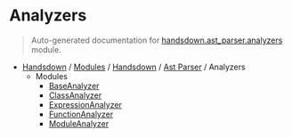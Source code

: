 # Analyzers

> Auto-generated documentation for [handsdown.ast_parser.analyzers](https://github.com/vemel/handsdown/blob/master/handsdown/ast_parser/analyzers/__init__.py) module.

- [Handsdown](../../../README.md#-handsdown---python-documentation-generator) / [Modules](../../../MODULES.md#modules) / [Handsdown](../../index.md#handsdown) / [Ast Parser](../index.md#ast-parser) / Analyzers
  - Modules
    - [BaseAnalyzer](base_analyzer.md#baseanalyzer)
    - [ClassAnalyzer](class_analyzer.md#classanalyzer)
    - [ExpressionAnalyzer](expression_analyzer.md#expressionanalyzer)
    - [FunctionAnalyzer](function_analyzer.md#functionanalyzer)
    - [ModuleAnalyzer](module_analyzer.md#moduleanalyzer)
